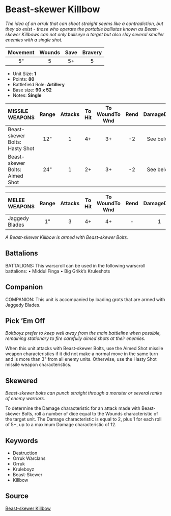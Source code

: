 # Beast-skewer Killbow

_The idea of an orruk that can shoot straight seems like a contradiction, but they do exist - those who operate the portable ballistas known as Beast-skewer Killbows can not only bullseye a target but also slay several smaller enemies with a single shot._


| Movement | Wounds | Save | Bravery |
|:--------:|:------:|:----:|:-------:|
| 5" | 5 | 5+ | 5 |

* Unit Size: **1**
* Points: **80**
* Battlefield Role: **Artillery**
* Base size: **90 x 52**
* Notes: **Single**

| MISSILE WEAPONS | Range | Attacks | To Hit | To WoundTo Wnd | Rend | DamageDmg |
|:---|:--:|:--:|:--:|:--:|:--:|:--:|
| Beast-skewer Bolts: Hasty Shot | 12" | 1 | 4+ | 3+ | -2 | See below |
| Beast-skewer Bolts: Aimed Shot | 24" | 1 | 2+ | 3+ | -2 | See below |


| MELEE WEAPONS | Range | Attacks | To Hit | To WoundTo Wnd | Rend | DamageDmg |
|:---|:--:|:--:|:--:|:--:|:--:|:--:|
| Jaggedy Blades | 1" | 3 | 4+ | 4+ | - | 1 |


_A Beast-skewer Killbow is armed with Beast-skewer Bolts._

## Battalions

BATTALIONS: This warscroll can be used in the following warscroll battalions: • Middul Finga • Big Grikk’s Kruleshots

## Companion

COMPANION: This unit is accompanied by loading grots that are armed with Jaggedy Blades.

## Pick ’Em Off

_Boltboyz prefer to keep well away from the main battleline when possible, remaining stationary to fire carefully aimed shots at their enemies._

When this unit attacks with Beast-skewer Bolts, use the Aimed Shot missile weapon characteristics if it did not make a normal move in the same turn and is more than 3" from all enemy units. Otherwise, use the Hasty Shot missile weapon characteristics.

## Skewered

_Beast-skewer bolts can punch straight through a monster or several ranks of enemy warriors._

To determine the Damage characteristic for an attack made with Beast-skewer Bolts, roll a number of dice equal to the Wounds characteristic of the target unit. The Damage characteristic is equal to 2, plus 1 for each roll of 5+, up to a maximum Damage characteristic of 12.

## Keywords

* Destruction
* Orruk Warclans
* Orruk
* Kruleboyz
* Beast-Skewer
* Killbow


## Source

[Beast-skewer Killbow](https://wahapedia.ru/aos3/factions/orruk-warclans/Beast-skewer-Killbow)

